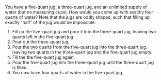 You have a five-quart jug, a three-quart jug, and an unlimited supply of water (but no measuring cups).
How would you come up with exactly four quarts of water?
Note that the jugs are oddly shaped, such that filling up exactly "half" of the jug would be impossible.

1.  Fill up the five-quart jug and pour it into the three-quart jug, leaving two quarts left in the five-quart jug.
2.  Pour out the three-quart jug.
3.  Pour the two quarts from the five-quart jug into the three-quart jug, leaving two quarts in the three-quart jug and the five-quart jug empty.  
4.  Fill the the five-quart jug again.
5.  Pour the five-quart jug into the three-quart jug until the three-quart jug is filled.
6.  You now have four quarts of water in the five-quart jug.
